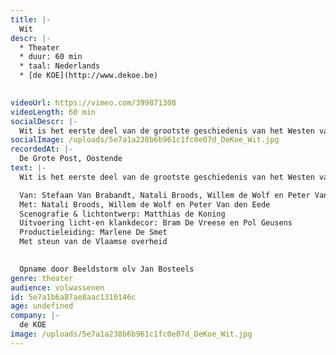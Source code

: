 ```yaml
---
title: |-
  Wit
descr: |-
  * Theater
  * duur: 60 min
  * taal: Nederlands
  * [de KOE](http://www.dekoe.be)

  ‍
videoUrl: https://vimeo.com/399871308
videoLength: 60 min
socialDescr: |-
  Wit is het eerste deel van de grootste geschiedenis van het Westen van de KOE. In Wit zoeken we, om te beginnen, naar een nieuwe onbevangenheid, proberen we terug te gaan naar het - voor ons in ieder geval toen nog - ideologieloze witte Westen van onze jeugd. We willen kijken óf en hoe lang we het volhouden: de vertelling zonder dubbele bodem, zonder politieke agenda of verborgen kunstjargon. Of we het überhaupt nog wel kunnen: Blanco.
socialImage: /uploads/5e7a1a238b6b961c1fc0e07d_DeKoe_Wit.jpg
recordedAt: |-
  De Grote Post, Oostende
text: |-
  Wit is het eerste deel van de grootste geschiedenis van het Westen van de KOE. In Wit zoeken we, om te beginnen, naar een nieuwe onbevangenheid, proberen we terug te gaan naar het - voor ons in ieder geval toen nog - ideologieloze witte Westen van onze jeugd. We willen kijken óf en hoe lang we het volhouden: de vertelling zonder dubbele bodem, zonder politieke agenda of verborgen kunstjargon. Of we het überhaupt nog wel kunnen: Blanco.

  Van: Stefaan Van Brabandt, Natali Broods, Willem de Wolf en Peter Van den Eede
  Met: Natali Broods, Willem de Wolf en Peter Van den Eede  
  Scenografie & lichtontwerp: Matthias de Koning
  Uitvoering licht-en klankdecor: Bram De Vreese en Pol Geusens  
  Productieleiding: Marlene De Smet
  Met steun van de Vlaamse overheid
  

  Opname door Beeldstorm olv Jan Bosteels
genre: theater
audience: volwassenen
id: 5e7a1b6a87ae8aac1310146c
age: undefined
company: |-
  de KOE
image: /uploads/5e7a1a238b6b961c1fc0e07d_DeKoe_Wit.jpg
---
```

